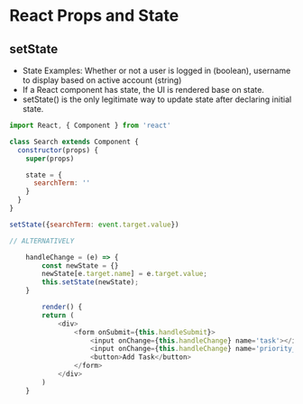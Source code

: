 # React Props and State
## setState
- State Examples: Whether or not a user is logged in (boolean), username to display based on active account (string)
- If a React component has state, the UI is rendered base on state.
- setState() is the only legitimate way to update state after declaring initial state.
```js
import React, { Component } from 'react'

class Search extends Component {
  constructor(props) {
    super(props)

    state = {
      searchTerm: ''
    }
  }
}

setState({searchTerm: event.target.value})

// ALTERNATIVELY

    handleChange = (e) => {
        const newState = {}
        newState[e.target.name] = e.target.value;
        this.setState(newState);
    }

        render() {
        return (
            <div>
                <form onSubmit={this.handleSubmit}>
                    <input onChange={this.handleChange} name='task'></input>
                    <input onChange={this.handleChange} name='priority_level' type='number'></input>
                    <button>Add Task</button>
                </form>
            </div>
        )
    }
```
